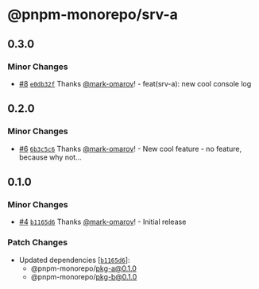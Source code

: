 # @pnpm-monorepo/srv-a

## 0.3.0

### Minor Changes

- [#8](https://github.com/mark-omarov/pnpm-monorepo/pull/8) [`e0db32f`](https://github.com/mark-omarov/pnpm-monorepo/commit/e0db32f7ba60013028f45c61b44b69086e5caaeb) Thanks [@mark-omarov](https://github.com/mark-omarov)! - feat(srv-a): new cool console log

## 0.2.0

### Minor Changes

- [#6](https://github.com/mark-omarov/pnpm-monorepo/pull/6) [`6b3c5c6`](https://github.com/mark-omarov/pnpm-monorepo/commit/6b3c5c62568efad6f38889a2fea0426ee6db91d4) Thanks [@mark-omarov](https://github.com/mark-omarov)! - New cool feature - no feature, because why not...

## 0.1.0

### Minor Changes

- [#4](https://github.com/mark-omarov/pnpm-monorepo/pull/4) [`b1165d6`](https://github.com/mark-omarov/pnpm-monorepo/commit/b1165d683ca3a07cee7c012ddd38cddd133eabe5) Thanks [@mark-omarov](https://github.com/mark-omarov)! - Initial release

### Patch Changes

- Updated dependencies [[`b1165d6`](https://github.com/mark-omarov/pnpm-monorepo/commit/b1165d683ca3a07cee7c012ddd38cddd133eabe5)]:
  - @pnpm-monorepo/pkg-a@0.1.0
  - @pnpm-monorepo/pkg-b@0.1.0
